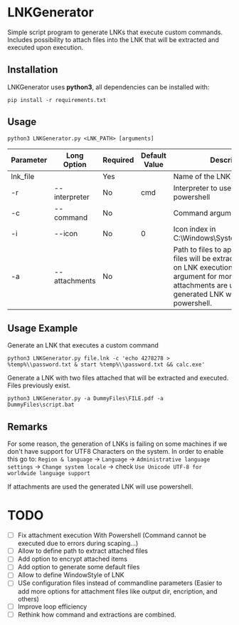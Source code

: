 # LNKGenerator
Simple script program to generate LNKs that execute custom commands. Includes possibility to attach files into the LNK that will be extracted and executed upon execution.

## Installation
LNKGenerator uses **python3**, all dependencies can be installed with:
```
pip install -r requirements.txt
```

## Usage
```
python3 LNKGenerator.py <LNK_PATH> [arguments]
```

| Parameter | Long Option | Required| Default Value | Description |
|-----------|-----------|-----------|-----------|-----------|
| lnk_file | | Yes | | Name of the LNK to generate |
| -r | --interpreter | No | cmd | Interpreter to use cmd or powershell |              
| -c | --command | No |  | Command arguments to execute                                       |
| -i | --icon    | No | 0 | Icon index in C:\Windows\System32\shell32.dll                      |
| -a | --attachments | No |  | Path to files to append to LNK, files will be extracted and opened on LNK execution. Repeat argument for more files. If attachments are used the generated LNK will use powershell. |

## Usage Example
Generate an LNK that executes a custom command
```
python3 LNKGenerator.py file.lnk -c 'echo 4278278 > %temp%\\password.txt & start %temp%\\password.txt && calc.exe'
```

Generate a LNK with two files attached that will be extracted and executed. Files previously exist.
```
python3 LNKGenerator.py -a DummyFiles\FILE.pdf -a DummyFiles\script.bat
```

## Remarks
For some reason, the generation of LNKs is failing on some machines if we don't have support for UTF8 Characters on the system. In order to enable this go to: `Region & language` -> `Language` -> `Administrative language settings` -> `Change system locale` -> check `Use Unicode UTF-8 for worldwide language support`

If attachments are used the generated LNK will use powershell.

# TODO
- [ ] Fix attachment execution With Powershell (Command cannot be executed due to errors during scaping...)
- [ ] Allow to define path to extract attached files
- [ ] Add option to encrypt attached items
- [ ] Add option to generate some default files 
- [ ] Allow to define WindowStyle of LNK 
- [ ] USe configuration files instead of commandline parameters (Easier to add more options for attachment files like output dir, encription, and others)
- [ ] Improve loop efficiency
- [ ] Rethink how command and extractions are combined.